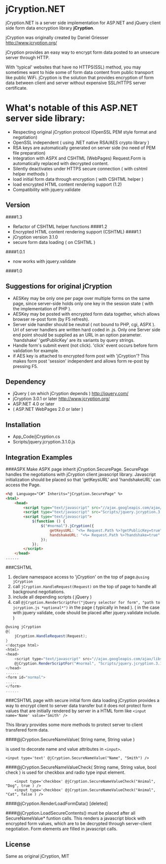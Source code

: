 jCryption.NET
=========

jCryption.NET is a server side implementation for ASP.NET and jQuery client side form data encryption library **jCryption**.

jCryption was originally created by Daniel Griesser http://www.jcryption.org/

jCryption provides an easy way to encrypt form data posted to an unsecure server through HTTP.

With 'typical' websites that have no HTTPS(SSL) method, you may sometimes want to hide some of form data content from public transport like public WiFi. jCryption is the solution that provides encryption of form data between client and server without expensive SSL/HTTPS server certificate.

What's notable of this ASP.NET server side library:
====

  - Respecting original jCryption protocol (OpenSSL PEM style format and negotiation)
  - OpenSSL independent ( using .NET native RSA/AES crypto library )
  - RSA keys are automatically generated on server side (no need of PEM file preparation)
  - Integration with ASPX and CSHTML (WebPages) Request.Form is automatically replaced with decrypted content.
  - Silently deactivates under HTTPS secure connection ( with cshtml helper methods )
  - load initial form data through encryption ( with CSHTML helper )
  - load encrypted HTML content rendering support (1.2)
  - Compatibility with jquery.validate
   
  
Version
----
####1.3
 - Refactor of CSHTML helper functions
####1.2
 - Encrypted HTML content rendering support (CSHTML)
####1.1
 - jCryption version 3.1.0
 - secure form data loading ( on CSHTML )

####1.0.1
 - now works with jquery.validate

####1.0

Suggestions for original jCryption
---
 - AESKey may be only one per page over multiple forms on the same page, since server-side holds only one key in the session state ( with the implementation of PHP ).
 - AESKey may be posted with encrypted form data together, which allows browser re-post form (by F5 refresh).
 - Server side handler should be neutral ( not bound to PHP, cgi, ASPX ). Url of server handlers are written hard coded in .js. Only one Server side end point should be supplied as an URL in an option parameter. 'handshake' 'getPublicKey' are its variants by query strings.
 - Handle form's submit event (not click). 'click' event occurs before form validation for example.
 - if AES key is attached to encrypted form post with 'jCryption'? This makes form post 'session' independent and allows form re-post by pressing F5.

Dependency
---
 - jQuery ( on which jCryption depends ) http://jquery.com/
 - jCryption 3.0.1 or later http://www.jcryption.org/
 - ASP.NET 4.0 or later
 - ( ASP.NET WebPages 2.0 or later )

Installation
---

 - App_Code/jCryption.cs
 - Scripts/jquery.jcryption.3.1.0.js
 

Integration Examples
---


###ASPX
Make ASPX page inherit jCryption.SecurePage. SecurePage handles the negotiations with jCryption client javascript library. Javascript initialization should be placed so that 'getKeysURL' and 'handshakeURL' can access the Page.

```aspx
<%@  Language="C#" Inherits="jCryption.SecurePage" %>
<html>
    <head>
        <script type="text/javascript" src="//ajax.googleapis.com/ajax/libs/jquery/2.0.3/jquery.min.js"></script>
		<script type="text/javascript" src="Scripts/jquery.jcryption.3.1.0.js"></script>
		<script type="text/javascript">
		    $(function () {
		        $("#normal").jCryption({
		            getKeysURL: "<%= Request.Path %>?getPublicKey=true",
		            handshakeURL: "<%= Request.Path %>?handshake=true"
		        });
		    });
		</script>
	</head>
......

```

###CSHTML
 1. declare namespace access to 'jCryption' on the top of page.```@using jCryption```
 2. call ```jCryption.HandleRequest(Request)``` on the top of page to handle all background negotiations.
 3. include all depending scripts ( jQuery )
 3. call ```@jCryption.RenderScriptFor("jQuery selector for form", "path to jcryption.js *optional*")``` in the page ( typically in head ). ( in the case with jquery validate, code should be placed after jquery.validate include. )

 


```cs
@using jCryption
@{
    jCryption.HandleRequest(Request);
}
<!doctype html>
<html>
<head>
    <script type="text/javascript" src="//ajax.googleapis.com/ajax/libs/jquery/2.0.3/jquery.min.js"></script>
    @jCryption.RenderScriptFor("#normal", "Scripts/jquery.jcryption.3.1.0.js")
</head>
......
<form id="normal">
.....
</form>
......

```

###CSHTML page with secure initial form data loading
jCryption provides a way to encrypt client to server data transfer but it does not protect form values that are initially rendered by server in a HTML form like ```<input name='Name' value='Smith' />```

This library provides some more methods to protect server to client transfered form data. 

####@jCryption.SecureNameValue( String name, String value )

is used to decorate name and value attributes in ```<input>```.

```<input type='text' @jCryption.SecureNameValue("Name", "Smith") />```

####@jCryption.SecureNameValueCheck( String name, String value, bool check )
is used for checkbox and radio type input element.

```
    <input type='checkbox' @jCryption.SecureNameValueCheck("Animal", "Dog", true ) />
    <input type='checkbox' @jCryption.SecureNameValueCheck("Animal", "Cat", false ) />
```

####@jCryption.RenderLoadFormData() [deleted]

####@jCryption.LoadSecureContents()
must be placed after all SecureNameValue* funtion calls.
This renders a javascript block with encrypted form values, which are to be decrypted through server-client negotiation. Form elements are filled in javascript calls.

License
----
Same as original jCryption,
MIT

[Jake Y.Yoshimura]: http://www.yo-ki.com/
